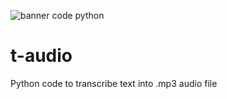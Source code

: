 ![banner code python](https://user-images.githubusercontent.com/100367059/227416845-e5ee6487-6d78-4b3a-a7de-ad9204334b38.jpg)
# t-audio
Python code to transcribe text into .mp3 audio file
